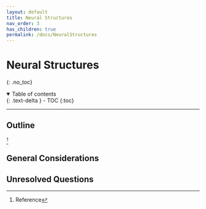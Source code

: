 ```yaml
---
layout: default
title: Neural Structures
nav_order: 3
has_children: true
permalink: /docs/NeuralStructures
---
```


# Neural Structures
{: .no_toc}


<details open markdown="block">
  <summary>
    Table of contents
  </summary>
  {: .text-delta }
- TOC
{:toc}
</details>

---

## Outline

[^1]

## General Considerations

## Unresolved Questions

[^1]: Reference
